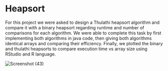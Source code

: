 # Heapsort
For this project we were asked to design a Thulathi heapsort algorithm and compare it with a binary heapsort regarding runtime and number of comparisons for each algorithm. We were able to complete this task by first implementing both algorithms in java code, then giving both algorithms identical arrays and comparing their efficiency. Finally, we plotted the binary and thulathi heapsorts to compare execution time vs array size using RStudio and R language.

![Screenshot (43)](https://user-images.githubusercontent.com/52629547/72672856-3cdcaf80-3a72-11ea-870c-5b07c099a22e.png)
